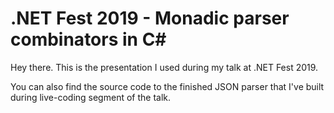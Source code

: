 # .NET Fest 2019 - Monadic parser combinators in C#

Hey there. This is the presentation I used during my talk at .NET Fest 2019.

You can also find the source code to the finished JSON parser that I've built during live-coding segment of the talk.
